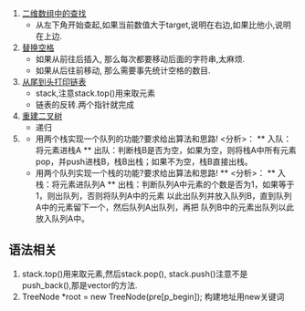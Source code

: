 1. [二维数组中的查找](牛客/1_二维数组中的查找.cpp)
    * 从左下角开始查起,如果当前数值大于target,说明在右边,如果比他小,说明在上边.
2. [替换空格](牛客/2_替换空格.cpp)
    * 如果从前往后插入, 那么每次都要移动后面的字符串,太麻烦.
    * 如果从后往前移动, 那么需要事先统计空格的数目.
3. [从尾到头打印链表](牛客/3_从尾到头打印链表.cpp)
    * stack,注意stack.top()用来取元素
    * 链表的反转.两个指针就完成
4. [重建二叉树](牛客/4_重建二叉树.cpp)
    * 递归
5. []()
    * 用两个栈实现一个队列的功能?要求给出算法和思路! <分析>：
        ** 入队：将元素进栈A
        ** 出队：判断栈B是否为空，如果为空，则将栈A中所有元素pop，并push进栈B，栈B出栈；如果不为空，栈B直接出栈。
    * 用两个队列实现一个栈的功能?要求给出算法和思路! 
        ** <分析>：
        ** 入栈：将元素进队列A
        ** 出栈：判断队列A中元素的个数是否为1，如果等于1，则出队列，否则将队列A中的元素   以此出队列并放入队列B，直到队列A中的元素留下一个，然后队列A出队列，再把   队列B中的元素出队列以此放入队列A中。
 
    
## 语法相关
1. stack.top()用来取元素,然后stack.pop(), stack.push()注意不是push_back(),那是vector的方法.
2. TreeNode *root = new TreeNode(pre[p_begin]); 构建地址用new关键词
